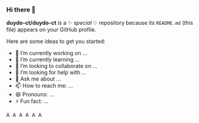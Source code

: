 ### Hi there 👋

**duydo-ct/duydo-ct** is a ✨ _special_ ✨ repository because its `README.md` (this file) appears on your GitHub profile.

Here are some ideas to get you started:

- 🔭 I’m currently working on ...
- 🌱 I’m currently learning ...
- 👯 I’m looking to collaborate on ...
- 🤔 I’m looking for help with ...
- 💬 Ask me about ...
- 📫 How to reach me: ...
- 😄 Pronouns: ...
- ⚡ Fun fact: ...

<kbd> A </kbd>
<kbd> A </kbd>
<kbd> A </kbd>
<kbd> A </kbd>
<kbd> A </kbd>
<kbd> A </kbd>
